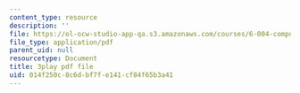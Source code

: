```yaml
---
content_type: resource
description: ''
file: https://ol-ocw-studio-app-qa.s3.amazonaws.com/courses/6-004-computation-structures-spring-2017/014f250c8c6dbf7fe141cf84f65b3a41_q38KAGAKORk.pdf
file_type: application/pdf
parent_uid: null
resourcetype: Document
title: 3play pdf file
uid: 014f250c-8c6d-bf7f-e141-cf84f65b3a41
---
```

